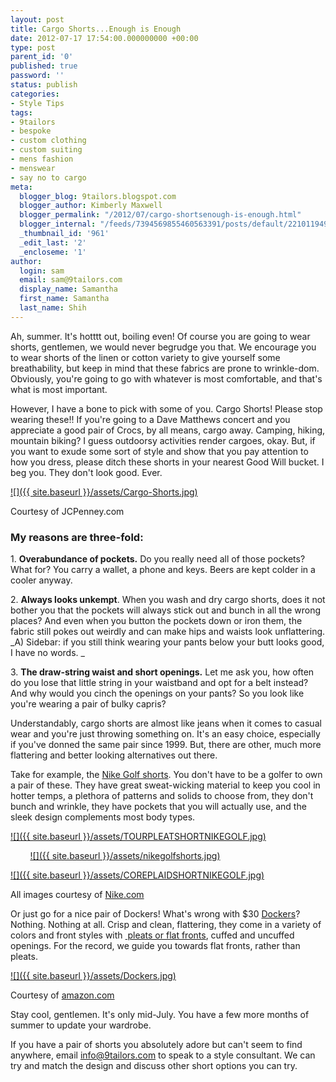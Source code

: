 ```yaml
---
layout: post
title: Cargo Shorts...Enough is Enough
date: 2012-07-17 17:54:00.000000000 +00:00
type: post
parent_id: '0'
published: true
password: ''
status: publish
categories:
- Style Tips
tags:
- 9tailors
- bespoke
- custom clothing
- custom suiting
- mens fashion
- menswear
- say no to cargo
meta:
  blogger_blog: 9tailors.blogspot.com
  blogger_author: Kimberly Maxwell
  blogger_permalink: "/2012/07/cargo-shortsenough-is-enough.html"
  blogger_internal: "/feeds/7394569855460563391/posts/default/2210119494114616821"
  _thumbnail_id: '961'
  _edit_last: '2'
  _encloseme: '1'
author:
  login: sam
  email: sam@9tailors.com
  display_name: Samantha
  first_name: Samantha
  last_name: Shih
---
```

Ah, summer. It's hotttt out, boiling even! Of course you are going to wear shorts, gentlemen, we would never begrudge you that. We encourage you to wear shorts of the linen or cotton variety to give yourself some breathability, but keep in mind that these fabrics are prone to wrinkle-dom. Obviously, you're going to go with whatever is most comfortable, and that's what is most important.

However, I have a bone to pick with some of you. Cargo Shorts! Please stop wearing these!! If you're going to a Dave Matthews concert and you appreciate a good pair of Crocs, by all means, cargo away. Camping, hiking, mountain biking? I guess outdoorsy activities render cargoes, okay. But, if you want to exude some sort of style and show that you pay attention to how you dress, please ditch these shorts in your nearest Good Will bucket. I beg you. They don't look good. Ever.

[![]({{ site.baseurl }}/assets/Cargo-Shorts.jpg)](http://2.bp.blogspot.com/-8kpRjodd3LI/UAWgg3ZpQfI/AAAAAAAAAgY/jONAkhSJv8w/s1600/Cargo-Shorts.jpg)

Courtesy of JCPenney.com

### My reasons are three-fold:

1\. **Overabundance of pockets.** Do you really need all of those pockets? What for? You carry a wallet, a phone and keys. Beers are kept colder in a cooler anyway.

2\. **Always looks unkempt**. When you wash and dry cargo shorts, does it not bother you that the pockets will always stick out and bunch in all the wrong places? And even when you button the pockets down or iron them, the fabric still pokes out weirdly and can make hips and waists look unflattering.  
_A) Sidebar: if you still think wearing your pants below your butt looks good, I have no words. _

3\. **The draw-string waist and short openings.** Let me ask you, how often do you lose that little string in your waistband and opt for a belt instead? And why would you cinch the openings on your pants? So you look like you're wearing a pair of bulky capris?

Understandably, cargo shorts are almost like jeans when it comes to casual wear and you're just throwing something on. It's an easy choice, especially if you've donned the same pair since 1999. But, there are other, much more flattering and better looking alternatives out there.

Take for example, the [Nike Golf shorts](http://www.dickssportinggoods.com/family/index.jsp?categoryId=4418297&f=Brand%2F1039%2F&fbc=1&fbn=Brand%7CNike&camp=PPC:bing:DSG+-+NB+-+Sports+-+Golf:Nike-Golf+Shorts:nike%20golf%20shorts:e&mkwid=esZJWBauf&002=2348680&004=460577980&005=4090134958&006=391750392&009=e&011=nike%20golf%20shorts%20). You don't have to be a golfer to own a pair of these. They have great sweat-wicking material to keep you cool in hotter temps, a plethora of patterns and solids to choose from, they don't bunch and wrinkle, they have pockets that you will actually use, and the sleek design complements most body types.

[![]({{ site.baseurl }}/assets/TOURPLEATSHORTNIKEGOLF.jpg)](http://1.bp.blogspot.com/-zg_IZp4OY0c/UAWeMOfxR3I/AAAAAAAAAgA/uvehUPxjKf8/s1600/TOURPLEATSHORTNIKEGOLF.jpg)

        [![]({{ site.baseurl }}/assets/nikegolfshorts.jpg)](http://3.bp.blogspot.com/-8CDNYAzEYpw/UAWeKzxzybI/AAAAAAAAAf4/1Lyj1ANOW2c/s1600/nikegolfshorts.jpg)

[![]({{ site.baseurl }}/assets/COREPLAIDSHORTNIKEGOLF.jpg)](http://3.bp.blogspot.com/-AxwV2PP7fUg/UAWeO5cNPsI/AAAAAAAAAgI/ZSAUYHvz5Nw/s1600/COREPLAIDSHORTNIKEGOLF.jpg)

All images courtesy of [Nike.com](http://nike.com/)

Or just go for a nice pair of Dockers! What's wrong with $30 [Dockers](http://us.dockers.com/family/index.jsp?categoryId=12359153&cp=2271557)? Nothing. Nothing at all. Crisp and clean, flattering, they come in a variety of colors and front styles with [ pleats or flat fronts](http://9tailors.blogspot.com/2012/07/pleated-fronts-versus-flat-fronts.html), cuffed and uncuffed openings. For the record, we guide you towards flat fronts, rather than pleats.

[![]({{ site.baseurl }}/assets/Dockers.jpg)](http://2.bp.blogspot.com/-KBb2jmJlnBQ/UAWfUfh-zUI/AAAAAAAAAgQ/0hsz4cupwTE/s1600/Dockers.jpg)

Courtesy of [amazon.com](http://amazon.com/)

Stay cool, gentlemen. It's only mid-July. You have a few more months of summer to update your wardrobe.

If you have a pair of shorts you absolutely adore but can't seem to find anywhere, email [info@9tailors.com](mailto:info@9tailors.com) to speak to a style consultant. We can try and match the design and discuss other short options you can try.